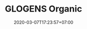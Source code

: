 ---
title: "GLOGENS Organic"
date: 2020-03-07T17:23:57+07:00
draft: false
description: 
layout: "en/saputra-nutrient"
---
